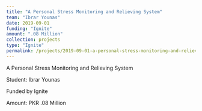 ```yaml
---
title: "A Personal Stress Monitoring and Relieving System"
team: "Ibrar Younas"
date: 2019-09-01
funding: "Ignite"
amount: ".08 Million"
collection: projects
type: "Ignite"
permalink: /projects/2019-09-01-a-personal-stress-monitoring-and-relieving-system
---
```

A Personal Stress Monitoring and Relieving System

Student: Ibrar Younas

Funded by Ignite

Amount: PKR .08 Million
